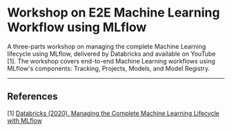 # Workshop on E2E Machine Learning Workflow using MLflow 

A three-parts workshop on managing the complete Machine Learning lifecycle using MLflow, delivered by Databricks and available on YouTube [1].
The workshop covers end-to-end Machine Learning workflows using MLflow's components: Tracking, Projects, Models, and Model Registry.


----


## References

[1] [Databricks (2020). Managing the Complete Machine Learning Lifecycle with MLflow](https://www.youtube.com/playlist?list=PLTPXxbhUt-YWjDg318nmSxRqTgZFWQ2ZC)
